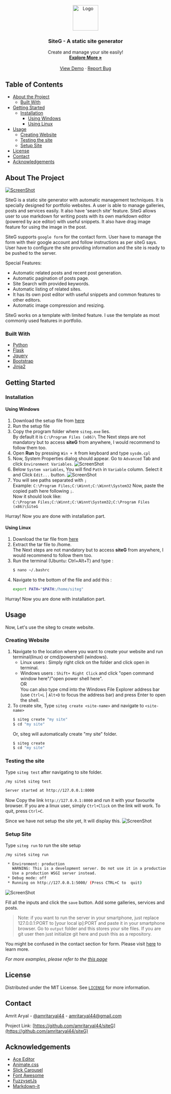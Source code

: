 <p align="center">
  <a href="https://github.com/Amritaryal44/siteG">
    <img src="images/logo.png" alt="Logo" width="80" height="80">
  </a>

  <h3 align="center">SiteG - A static site generator</h3>

  <p align="center">
    Create and manage your site easily!
    <br />
    <a href="https://www.amritaryal.com.np/siteG/learn-more.html"><strong>Explore More »</strong></a>
    <br />
    <br />
    <a href="https://www.amritaryal.com.np">View Demo</a>
    ·
    <a href="https://github.com/Amritaryal44/siteG/issues">Report Bug</a>
  </p>
</p>



<!-- TABLE OF CONTENTS -->
## Table of Contents

* [About the Project](#about-the-project)
  * [Built With](#built-with)
* [Getting Started](#getting-started)
  * [Installation](#installation)
    * [Using Windows](#using-windows)
    * [Using Linux](#using-linux)
* [Usage](#usage)
    * [Creating Website](#creating-website)
    * [Testing the site](#testing-the-site)
    * [Setup Site](#setup-site)
* [License](#license)
* [Contact](#contact)
* [Acknowledgements](#acknowledgements)

<!-- ABOUT THE PROJECT -->
## About The Project

[![ScreenShot][product-screenshot]](https://amritaryal.com.np)

SiteG is a static site generator with automatic management techniques. It is specially designed for portfolio websites. A user is able to manage galleries, posts and services easily. It also have 'search site' feature. SiteG allows user to use markdown for writing posts with its own markdown 
editor (powered by ace editor) with useful snippets. It also have drag image 
feature for using the image in the post. 

SiteG supports ```google form``` for the contact form. User have to manage the 
form with their google account and follow instructions as per siteG says.
User have to configure the site providing information and the site is ready 
to be pushed to the server.

Special Features:
* Automatic related posts and recent post generation.
* Automatic pagination of posts page.
* Site Search with provided keywords.
* Automatic listing of related sites.
* It has its own post editor with useful snippets and common features to other editors.
* Automatic image compression and resizing.

SiteG works on a template with limited feature. I use the template as most commonly used features in portfolio.

### Built With
* [Python](https://python.org)
* [Flask](https://flask.palletsprojects.com)
* [Jquery](https://jquery.com)
* [Bootstrap](https://getbootstrap.com)
* [Jinja2](https://jinja.palletsprojects.com)


<!-- GETTING STARTED -->
## Getting Started

### Installation

#### **Using Windows**
1. Download the setup file from [here](https://www.amritaryal.com.np/siteG/)
2. Run the setup file
3. Copy the program folder where ```siteg.exe``` lies.<br> By default it is  ```C:\Program Files (x86)\```
The Next steps are not mandatory but to access **siteG** from anywhere, I would recommend to follow them too.
4. Open **Run** by pressing ```Win + R``` from keyboard and type ```sysdm.cpl```
5. Now, System Properties dialog should appear. Go to ```Advanced``` Tab and click ```Environment Variables```.
![ScreenShot][system-properties]
6. Below ```System variables```, You will find ```Path``` in ```Variable``` column.  Select it and Click ```Edit...``` button.
![ScreenShot][env-variables]
7. You will see paths separated with ```;```<br>
Example: ```C:\Program Files;C:\Winnt;C:\Winnt\System32```
Now, paste the copied path here following ```;```. <br>
Now it should look like: <br>
```C:\Program Files;C:\Winnt;C:\Winnt\System32;C:\Program Files (x86)\SiteG```

Hurray! Now you are done with installation part.

#### **Using Linux**
1. Download the tar file from [here](https://www.amritaryal.com.np/siteG/)
2. Extract the tar file to /home. <br>The Next steps are not mandatory but to access **siteG** from anywhere, I would recommend to follow them too.
3. Run the terminal (Ubuntu: Ctrl+Alt+T) and type :
    ```bash
    $ nano ~/.bashrc
    ``` 
4. Navigate to the bottom of the file and add this :
    ```bash
    export PATH="$PATH:/home/siteg"
    ```

Hurray! Now you are done with installation part.

<!-- USAGE EXAMPLES -->
## Usage

Now, Let's use the siteg to create website.
###  Creating Website
1. Navigate to the location where you want to create your website and run terminal(linux) or cmd/powershell (windows). <br>
    * Linux users : Simply right click on the folder and click open in terminal.
    * Windows users : ```Shift+ Right Click``` and click "open command window here"/"open power shell here".<br> OR<br>You can also type cmd into the Windows File Explorer address bar (use ```Ctrl+L``` | ```Alt+D``` to focus the address bar) and press Enter to open the shell.
2. To create site, Type ```siteg create <site-name>``` and navigate to ```<site-name>```
    ```bash
    $ siteg create "my site"
    $ cd "my site"
    ```
    Or, siteg will automatically create "my site" folder.
    ```bash
    $ siteg create
    $ cd "my site"
    ```
### Testing the site
Type ```siteg test``` after navigating to site folder.
```bash
/my site$ siteg test

Server started at http://127.0.0.1:8000
```
Now Copy the link ```http://127.0.0.1:8000``` and run it with your favourite browser. If you are a linux user, simply ```Ctrl+Click``` on the link will work. To quit, press ```Ctrl+C```.

Since we have not setup the site yet, It will display this.
![ScreenShot][no-setup-screenshot]

### Setup Site
Type ```siteg run``` to run the site setup 
```bash
/my site$ siteg run

 * Environment: production
   WARNING: This is a development server. Do not use it in a production deployment.
   Use a production WSGI server instead.
 * Debug mode: off
 * Running on http://127.0.0.1:5000/ (Press CTRL+C to  quit)
```

![ScreenShot][site-setup-screenshot]

Fill all the inputs and click the ```save``` button. Add some galleries, services and posts.

> Note: if you want to run the server in your smartphone, just replace 127.0.0.1:PORT to [your local ip]:PORT and paste it in your smartphone browser.
> Go to ```output``` folder and this stores your site files. If you are git user then just initialize git here and push this as a repository.


You might be confused in the contact section for form. Please visit [here](https://www.amritaryal.com.np/siteG/learn-more.html) to learn more.

_For more examples, please refer to the [this page](https://www.amritaryal.com.np/siteG/learn-more.html)_


<!-- LICENSE -->

## License

Distributed under the MIT License. See [`LICENSE`](https://github.com/Amritaryal44/siteG/blob/master/LICENSE) for more information.

<!-- CONTACT -->

## Contact

Amrit Aryal - [@amritaryal44](https://twitter.com/AmritAryal44) - amritaryal44@gmail.com

Project Link: [https://github.com/amritaryal44/siteG](https://github.com/amritaryal44/siteG)



<!-- ACKNOWLEDGEMENTS -->
## Acknowledgements
* [Ace Editor](https://ace.c9.io/)
* [Animate.css](https://daneden.github.io/animate.css)
* [Slick Carousel](https://kenwheeler.github.io/slick)
* [Font Awesome](https://fontawesome.com)
* [FuzzysetJs](https://glench.github.io/fuzzyset.js/)
* [Markdown-it](https://github.com/markdown-it/markdown-it)





<!-- MARKDOWN LINKS & IMAGES -->
[product-screenshot]: images/main-screenshot.png
[system-properties]: images/system-properties.png
[env-variables]: images/envirvariables.jpg
[no-setup-screenshot]: images/no-setup-screenshot.png
[site-setup-screenshot]: images/site-setup-screenshot.png

